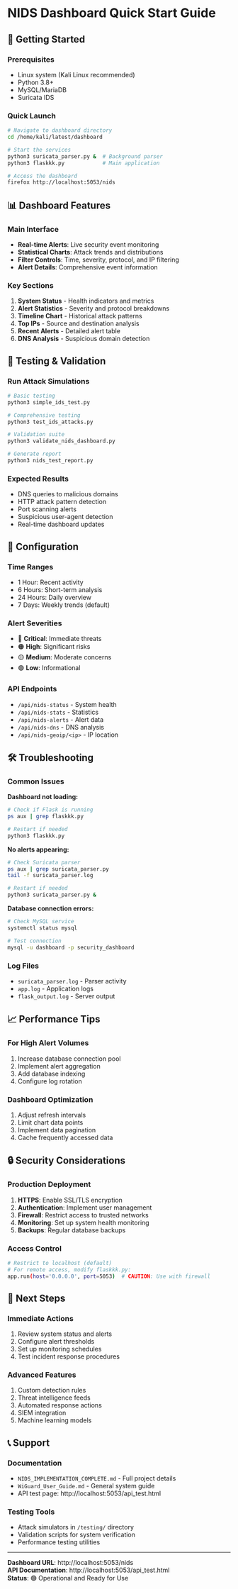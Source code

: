 # NIDS Dashboard Quick Start Guide

## 🚀 Getting Started

### Prerequisites
- Linux system (Kali Linux recommended)
- Python 3.8+
- MySQL/MariaDB
- Suricata IDS

### Quick Launch
```bash
# Navigate to dashboard directory
cd /home/kali/latest/dashboard

# Start the services
python3 suricata_parser.py &  # Background parser
python3 flaskkk.py            # Main application

# Access the dashboard
firefox http://localhost:5053/nids
```

## 📊 Dashboard Features

### Main Interface
- **Real-time Alerts**: Live security event monitoring
- **Statistical Charts**: Attack trends and distributions
- **Filter Controls**: Time, severity, protocol, and IP filtering
- **Alert Details**: Comprehensive event information

### Key Sections
1. **System Status** - Health indicators and metrics
2. **Alert Statistics** - Severity and protocol breakdowns  
3. **Timeline Chart** - Historical attack patterns
4. **Top IPs** - Source and destination analysis
5. **Recent Alerts** - Detailed alert table
6. **DNS Analysis** - Suspicious domain detection

## 🧪 Testing & Validation

### Run Attack Simulations
```bash
# Basic testing
python3 simple_ids_test.py

# Comprehensive testing  
python3 test_ids_attacks.py

# Validation suite
python3 validate_nids_dashboard.py

# Generate report
python3 nids_test_report.py
```

### Expected Results
- DNS queries to malicious domains
- HTTP attack pattern detection
- Port scanning alerts
- Suspicious user-agent detection
- Real-time dashboard updates

## 🔧 Configuration

### Time Ranges
- 1 Hour: Recent activity
- 6 Hours: Short-term analysis
- 24 Hours: Daily overview
- 7 Days: Weekly trends (default)

### Alert Severities
- 🔴 **Critical**: Immediate threats
- 🟠 **High**: Significant risks
- 🟡 **Medium**: Moderate concerns
- 🟢 **Low**: Informational

### API Endpoints
- `/api/nids-status` - System health
- `/api/nids-stats` - Statistics
- `/api/nids-alerts` - Alert data
- `/api/nids-dns` - DNS analysis
- `/api/nids-geoip/<ip>` - IP location

## 🛠️ Troubleshooting

### Common Issues

**Dashboard not loading:**
```bash
# Check if Flask is running
ps aux | grep flaskkk.py

# Restart if needed
python3 flaskkk.py
```

**No alerts appearing:**
```bash
# Check Suricata parser
ps aux | grep suricata_parser.py
tail -f suricata_parser.log

# Restart if needed
python3 suricata_parser.py &
```

**Database connection errors:**
```bash
# Check MySQL service
systemctl status mysql

# Test connection
mysql -u dashboard -p security_dashboard
```

### Log Files
- `suricata_parser.log` - Parser activity
- `app.log` - Application logs
- `flask_output.log` - Server output

## 📈 Performance Tips

### For High Alert Volumes
1. Increase database connection pool
2. Implement alert aggregation
3. Add database indexing
4. Configure log rotation

### Dashboard Optimization
1. Adjust refresh intervals
2. Limit chart data points
3. Implement data pagination
4. Cache frequently accessed data

## 🔒 Security Considerations

### Production Deployment
1. **HTTPS**: Enable SSL/TLS encryption
2. **Authentication**: Implement user management
3. **Firewall**: Restrict access to trusted networks
4. **Monitoring**: Set up system health monitoring
5. **Backups**: Regular database backups

### Access Control
```bash
# Restrict to localhost (default)
# For remote access, modify flaskkk.py:
app.run(host='0.0.0.0', port=5053)  # CAUTION: Use with firewall
```

## 🎯 Next Steps

### Immediate Actions
1. Review system status and alerts
2. Configure alert thresholds
3. Set up monitoring schedules
4. Test incident response procedures

### Advanced Features
1. Custom detection rules
2. Threat intelligence feeds
3. Automated response actions
4. SIEM integration
5. Machine learning models

## 📞 Support

### Documentation
- `NIDS_IMPLEMENTATION_COMPLETE.md` - Full project details
- `WiGuard_User_Guide.md` - General system guide
- API test page: http://localhost:5053/api_test.html

### Testing Tools
- Attack simulators in `/testing/` directory
- Validation scripts for system verification
- Performance testing utilities

---

**Dashboard URL**: http://localhost:5053/nids  
**API Documentation**: http://localhost:5053/api_test.html  
**Status**: 🟢 Operational and Ready for Use
